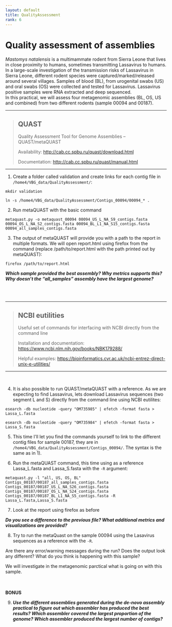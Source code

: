 ```yaml
---
layout: default
title: QualityAssessment
rank: 6
---
```



# Quality assessment of assemblies

*Mastomys natalensis* is a multimammate rodent from Sierra Leone that lives in close proximity to humans, sometimes transmitting Lassavirus to humans. In a large-scale investigation of the transmission risks of Lassavirus in Sierra Leone, different rodent species were captured/marked/released around several villages. Samples of blood (BL), from urogenital swabs (US) and oral swabs (OS) were collected and tested for Lassavirus. Lassavirus positive samples were RNA extracted and deep sequenced.  
In this practical, we will assess four metagenomic assemblies (BL, OS, US and combined) from two different rodents (sample 00094 and 00187).  

***
> ## QUAST
> 
> Quality Assessment Tool for Genome Assemblies – QUAST/metaQUAST
> 
> Availability: <http://cab.cc.spbu.ru/quast/download.html>
> 
> Documentation: <http://cab.cc.spbu.ru/quast/manual.html>
***

 1) Create a folder called validation and create links for each contig file in `/home4/VBG_data/QualityAssessment/`: 

```mkdir validation```

```ln -s /home4/VBG_data/QualityAssessment/Contigs_00094/00094_* .```

2) Run metaQUAST with the basic command

```metaquast.py -o metaquast_00094 00094_US_L_NA_S9_contigs.fasta 00094_OS_L_NA_S2_contigs.fasta 00094_BL_L1_NA_S15_contigs.fasta  00094_all_samples_contigs.fasta```

3) The output of metaQUAST will provide you with a path to the report in multiple formats. We will open report.html using firefox from the command (replace /path/to/report.html with the path printed out by metaQUAST):

```firefox /path/to/report.html```

__*Which sample provided the best assembly? Why metrics supports this? Why doesn’t the “all_samples” assembly have the largest genome?*__


<br/><br/>
***
> ## NCBI eutilities
> 
> Useful set of commands for interfacing with NCBI directly from the command line
> 
> Installation and documentation: <https://www.ncbi.nlm.nih.gov/books/NBK179288/>
> 
> Helpful examples: <https://bioinformatics.cvr.ac.uk/ncbi-entrez-direct-unix-e-utilities/>
***
<br/>

4) It is also possible to run QUAST/metaQUAST with a reference. As we are expecting to find Lassavirus, lets download Lassavirus sequences (two segment L and S) directly from the command line using NCBI eutilites:

`esearch -db nucleotide -query "OM735985" | efetch -format fasta > Lassa_L.fasta`

`esearch -db nucleotide -query "OM735984" | efetch -format fasta > Lassa_S.fasta`

5) This time I'll let you find the commands yourself to link to the different contig files for sample 00187, they are in `/home4/VBG_data/QualityAssessment/Contigs_00094/`. The syntax is the same as in 1).

6) Run the metaQUAST command, this time using as a reference Lassa_L.fasta and Lassa_S.fasta with the `-R` argument:

`metaquast.py -l "all, US, OS, BL" Contigs_00187/00187_all_samples_contigs.fasta Contigs_00187/00187_US_L_NA_S26_contigs.fasta Contigs_00187/00187_OS_L_NA_S24_contigs.fasta Contigs_00187/00187_BL_L1_NA_S5_contigs.fasta -R Lassa_L.fasta,Lassa_S.fasta`

7) Look at the report using firefox as before

__*Do you see a difference to the previous file? What additional metrics and visualizations are provided?*__

8) Try to run the metaQuast on the sample 00094 using the Lasavirus sequences as a reference with the `-R`.

Are there any error/warning messages during the run? Does the output look any different? What do you think is happening with this sample?

We will investigate in the metagenomic parctical what is going on with this sample.

<br/><br/>
**BONUS**

9) __*Use the different assemblies generated during the de-novo assembly practical to figure out which assembler has produced the best results? Which assembler covered the largest proportion of the genome? Which assembler produced the largest number of contigs?*__

